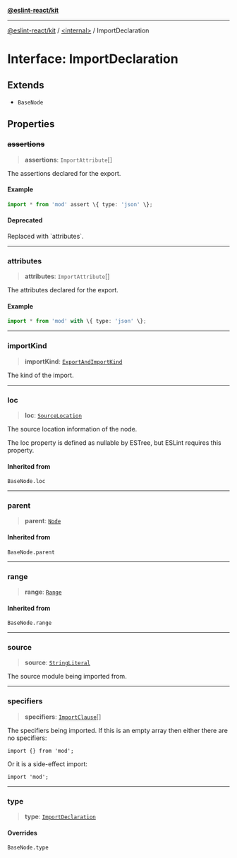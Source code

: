 [**@eslint-react/kit**](../../README.md)

***

[@eslint-react/kit](../../README.md) / [\<internal\>](../README.md) / ImportDeclaration

# Interface: ImportDeclaration

## Extends

- `BaseNode`

## Properties

### ~~assertions~~

> **assertions**: `ImportAttribute`[]

The assertions declared for the export.

#### Example

```ts
import * from 'mod' assert \{ type: 'json' \};
```

#### Deprecated

Replaced with \`attributes\`.

***

### attributes

> **attributes**: `ImportAttribute`[]

The attributes declared for the export.

#### Example

```ts
import * from 'mod' with \{ type: 'json' \};
```

***

### importKind

> **importKind**: [`ExportAndImportKind`](../type-aliases/ExportAndImportKind.md)

The kind of the import.

***

### loc

> **loc**: [`SourceLocation`](SourceLocation.md)

The source location information of the node.

The loc property is defined as nullable by ESTree, but ESLint requires this property.

#### Inherited from

`BaseNode.loc`

***

### parent

> **parent**: [`Node`](../type-aliases/Node.md)

#### Inherited from

`BaseNode.parent`

***

### range

> **range**: [`Range`](../type-aliases/Range.md)

#### Inherited from

`BaseNode.range`

***

### source

> **source**: [`StringLiteral`](StringLiteral.md)

The source module being imported from.

***

### specifiers

> **specifiers**: [`ImportClause`](../type-aliases/ImportClause.md)[]

The specifiers being imported.
If this is an empty array then either there are no specifiers:
```
import {} from 'mod';
```
Or it is a side-effect import:
```
import 'mod';
```

***

### type

> **type**: [`ImportDeclaration`](../README.md#importdeclaration)

#### Overrides

`BaseNode.type`
